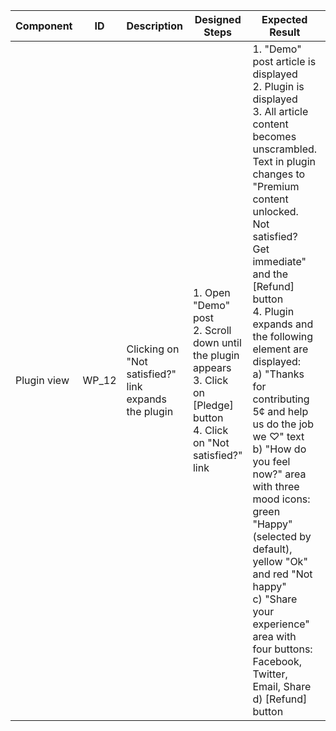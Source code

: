 Component |	ID |	Description |	Designed Steps |	Expected Result |	Created<br> By |	Last<br> Updated |
 --- | --- | --- | --- | --- | --- | --- |
 Plugin view | WP_12 | Clicking on "Not satisfied?" link expands the plugin | 1. Open "Demo" post <br> 2. Scroll down until the plugin appears <br> 3. Click on [Pledge] button <br> 4. Click on "Not satisfied?" link  | 1. "Demo" post article is displayed <br> 2. Plugin is displayed <br> 3. All article content becomes unscrambled. Text in plugin changes to "Premium content unlocked. Not satisfied? Get immediate" and the [Refund] button <br> 4. Plugin expands and the following element are displayed: <br> a) "Thanks for contributing 5¢ and help us do the job we ♡" text <br> b) "How do you feel now?" area with three mood icons: green "Happy"(selected by default), yellow "Ok" and red "Not happy" <br> c) "Share your experience" area with four buttons: Facebook, Twitter, Email, Share <br> d) [Refund] button | Alexandr Vozicov | 31.05.2017
